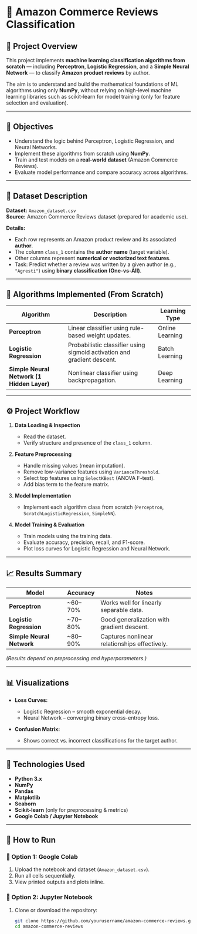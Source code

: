 # 🛒 Amazon Commerce Reviews Classification  

## 📘 Project Overview  
This project implements **machine learning classification algorithms from scratch** — including **Perceptron**, **Logistic Regression**, and a **Simple Neural Network** — to classify **Amazon product reviews** by author.  

The aim is to understand and build the mathematical foundations of ML algorithms using only **NumPy**, without relying on high-level machine learning libraries such as scikit-learn for model training (only for feature selection and evaluation).  

---

## 🎯 Objectives  
- Understand the logic behind Perceptron, Logistic Regression, and Neural Networks.  
- Implement these algorithms from scratch using **NumPy**.  
- Train and test models on a **real-world dataset** (Amazon Commerce Reviews).  
- Evaluate model performance and compare accuracy across algorithms.  

---

## 📂 Dataset Description  
**Dataset:** `Amazon_dataset.csv`  
**Source:** Amazon Commerce Reviews dataset (prepared for academic use).  

**Details:**  
- Each row represents an Amazon product review and its associated **author**.  
- The column `class_1` contains the **author name** (target variable).  
- Other columns represent **numerical or vectorized text features**.  
- Task: Predict whether a review was written by a given author (e.g., `"Agresti"`) using **binary classification (One-vs-All)**.  

---

## 🧠 Algorithms Implemented (From Scratch)  

| Algorithm | Description | Learning Type |
|------------|--------------|----------------|
| **Perceptron** | Linear classifier using rule-based weight updates. | Online Learning |
| **Logistic Regression** | Probabilistic classifier using sigmoid activation and gradient descent. | Batch Learning |
| **Simple Neural Network (1 Hidden Layer)** | Nonlinear classifier using backpropagation. | Deep Learning |

---

## ⚙️ Project Workflow  

1. **Data Loading & Inspection**  
   - Read the dataset.  
   - Verify structure and presence of the `class_1` column.  

2. **Feature Preprocessing**  
   - Handle missing values (mean imputation).  
   - Remove low-variance features using `VarianceThreshold`.  
   - Select top features using `SelectKBest` (ANOVA F-test).  
   - Add bias term to the feature matrix.  

3. **Model Implementation**  
   - Implement each algorithm class from scratch (`Perceptron`, `ScratchLogisticRegression`, `SimpleNN`).  

4. **Model Training & Evaluation**  
   - Train models using the training data.  
   - Evaluate accuracy, precision, recall, and F1-score.  
   - Plot loss curves for Logistic Regression and Neural Network.  

---

## 📈 Results Summary  

| Model | Accuracy | Notes |
|--------|-----------|-------|
| **Perceptron** | ~60–70% | Works well for linearly separable data. |
| **Logistic Regression** | ~70–80% | Good generalization with gradient descent. |
| **Simple Neural Network** | ~80–90% | Captures nonlinear relationships effectively. |

*(Results depend on preprocessing and hyperparameters.)*

---

## 📊 Visualizations  
- **Loss Curves:**  
  - Logistic Regression – smooth exponential decay.  
  - Neural Network – converging binary cross-entropy loss.  

- **Confusion Matrix:**  
  - Shows correct vs. incorrect classifications for the target author.  

---

## 🧰 Technologies Used  
- **Python 3.x**  
- **NumPy**  
- **Pandas**  
- **Matplotlib**  
- **Seaborn**  
- **Scikit-learn** (only for preprocessing & metrics)  
- **Google Colab / Jupyter Notebook**

---

## 🧾 How to Run  

### 🔹 Option 1: Google Colab  
1. Upload the notebook and dataset (`Amazon_dataset.csv`).  
2. Run all cells sequentially.  
3. View printed outputs and plots inline.

### 🔹 Option 2: Jupyter Notebook  
1. Clone or download the repository:  
   ```bash
   git clone https://github.com/yourusername/amazon-commerce-reviews.git
   cd amazon-commerce-reviews
